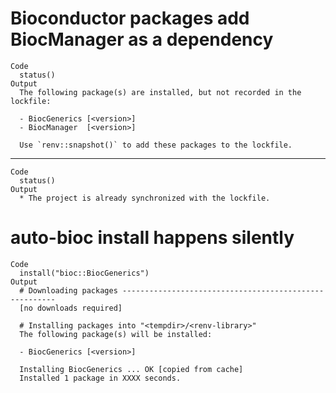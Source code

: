 # Bioconductor packages add BiocManager as a dependency

    Code
      status()
    Output
      The following package(s) are installed, but not recorded in the lockfile:
      
      - BiocGenerics [<version>]
      - BiocManager  [<version>]
      
      Use `renv::snapshot()` to add these packages to the lockfile.
      

---

    Code
      status()
    Output
      * The project is already synchronized with the lockfile.

# auto-bioc install happens silently

    Code
      install("bioc::BiocGenerics")
    Output
      # Downloading packages -------------------------------------------------------
      [no downloads required]
      
      # Installing packages into "<tempdir>/<renv-library>"
      The following package(s) will be installed:
      
      - BiocGenerics [<version>]
      
      Installing BiocGenerics ... OK [copied from cache]
      Installed 1 package in XXXX seconds.

